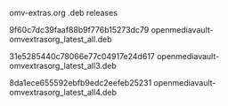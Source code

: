 omv-extras.org .deb releases

9f60c7dc39faaf88b9f776b15273dc79  openmediavault-omvextrasorg_latest_all.deb

31e5285440c78066e77c04917e24d617  openmediavault-omvextrasorg_latest_all3.deb

8da1ece655592ebfb9edc2eefeb25231  openmediavault-omvextrasorg_latest_all4.deb
